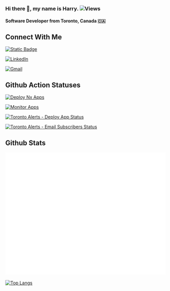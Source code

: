 ### Hi there 👋, my name is Harry. ![Views](https://komarev.com/ghpvc/?username=iamharryliu)

#### Software Developer from Toronto, Canada 🇨🇦

## Connect With Me

[![Static Badge](https://img.shields.io/badge/Personal_Website:-harryliu.design-blue)](https://harryliu.design/)

[![LinkedIn](https://img.shields.io/badge/linkedin-%230077B5.svg?style=for-the-badge&logo=linkedin&logoColor=white)](https://www.linkedin.com/in/iamharryliu/)

[![Gmail](https://img.shields.io/badge/Gmail-D14836?style=for-the-badge&logo=gmail&logoColor=white)](mailto:harryliu1995@gmail.com)

## Github Action Statuses

[![Deploy Nx Apps](https://github.com/iamharryliu/vigilant-broccoli/actions/workflows/deploy-nx-apps.yml/badge.svg)](https://github.com/iamharryliu/vigilant-broccoli/actions/workflows/deploy-nx-apps.yml)

[![Monitor Apps](https://github.com/iamharryliu/vigilant-broccoli/actions/workflows/monitor-apps.yml/badge.svg)](https://github.com/iamharryliu/vigilant-broccoli/actions/workflows/monitor-apps.yml)

[![Toronto Alerts - Deploy App Status](https://github.com/iamharryliu/vigilant-broccoli/actions/workflows/deploy-toronto-alerts-app.yml/badge.svg)](https://github.com/iamharryliu/vigilant-broccoli/actions/workflows/deploy-toronto-alerts-app.yml)

[![Toronto Alerts - Email Subscribers Status](https://github.com/iamharryliu/vigilant-broccoli/actions/workflows/email-toronto-alerts-subscribers.yml/badge.svg)](https://github.com/iamharryliu/vigilant-broccoli/actions/workflows/email-toronto-alerts-subscribers.yml)

<!-- [![GitHub Streak](https://streak-stats.demolab.com/?user=iamharryliu&theme=dark)](https://git.io/streak-stats) -->

## Github Stats

![Metrics](/github-metrics.svg)

[![Top Langs](https://github-readme-stats.vercel.app/api/top-langs/?username=iamharryliu)](https://github.com/iamharryliu/github-readme-stats)
